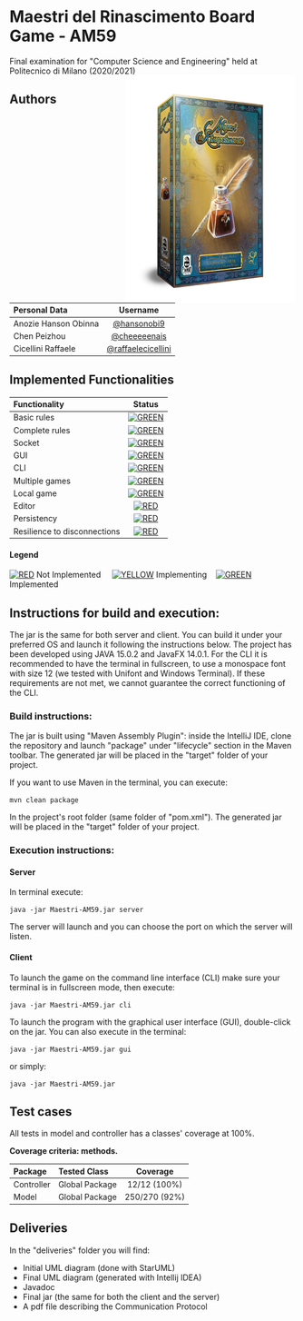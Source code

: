 # Maestri del Rinascimento Board Game - AM59
Final examination for "Computer Science and Engineering" held at Politecnico di Milano (2020/2021)
<img src="MoR.png" width=300px height=400px align="right">

## Authors
| Personal Data | Username |
|:-----------------------|:------------------------------------:|
| Anozie Hanson Obinna | [@hansonobi9](https://github.com/hansonobi9) |
| Chen Peizhou | [@cheeeeenais](https://github.com/cheeeeenais) |
| Cicellini Raffaele | [@raffaelecicellini](https://github.com/raffaelecicellini) |

## Implemented Functionalities
| Functionality | Status |
|:-----------------------|:------------------------------------:|
| Basic rules | [![GREEN](http://placehold.it/15/44bb44/44bb44)](https://github.com/raffaelecicellini/ingswAM2021-Anozie-Chen-Cicellini/tree/master/src/main/java/it/polimi/ingsw/model) |
| Complete rules | [![GREEN](http://placehold.it/15/44bb44/44bb44)](https://github.com/raffaelecicellini/ingswAM2021-Anozie-Chen-Cicellini/tree/master/src/main/java/it/polimi/ingsw/model) |
| Socket |[![GREEN](http://placehold.it/15/44bb44/44bb44)](https://github.com/raffaelecicellini/ingswAM2021-Anozie-Chen-Cicellini/tree/master/src/main/java/it/polimi/ingsw/server) |
| GUI | [![GREEN](http://placehold.it/15/44bb44/44bb44)](https://github.com/raffaelecicellini/ingswAM2021-Anozie-Chen-Cicellini/tree/master/src/main/java/it/polimi/ingsw/client/gui) |
| CLI |[![GREEN](http://placehold.it/15/44bb44/44bb44)](https://github.com/raffaelecicellini/ingswAM2021-Anozie-Chen-Cicellini/tree/master/src/main/java/it/polimi/ingsw/client/cli) |
| Multiple games | [![GREEN](http://placehold.it/15/44bb44/44bb44)](https://github.com/raffaelecicellini/ingswAM2021-Anozie-Chen-Cicellini/tree/master/src/main/java/it/polimi/ingsw/server)|
| Local game | [![GREEN](http://placehold.it/15/44bb44/44bb44)](https://github.com/raffaelecicellini/ingswAM2021-Anozie-Chen-Cicellini/tree/master/src/main/java/it/polimi/ingsw/client) |
| Editor | [![RED](http://placehold.it/15/f03c15/f03c15)](https://github.com/raffaelecicellini/ingswAM2021-Anozie-Chen-Cicellini) |
| Persistency | [![RED](http://placehold.it/15/f03c15/f03c15)](https://github.com/raffaelecicellini/ingswAM2021-Anozie-Chen-Cicellini) |
| Resilience to disconnections | [![RED](http://placehold.it/15/f03c15/f03c15)](https://github.com/raffaelecicellini/ingswAM2021-Anozie-Chen-Cicellini) |

#### Legend
[![RED](http://placehold.it/15/f03c15/f03c15)]() Not Implemented &nbsp;&nbsp;&nbsp;&nbsp;[![YELLOW](http://placehold.it/15/ffdd00/ffdd00)]() Implementing&nbsp;&nbsp;&nbsp;&nbsp;[![GREEN](http://placehold.it/15/44bb44/44bb44)]() Implemented

<!--
[![RED](http://placehold.it/15/f03c15/f03c15)](#)
[![YELLOW](http://placehold.it/15/ffdd00/ffdd00)](#)
[![GREEN](http://placehold.it/15/44bb44/44bb44)](#)
-->

## Instructions for build and execution:

The jar is the same for both server and client. You can build it under your preferred OS and launch it following the instructions below.
The project has been developed using JAVA 15.0.2 and JavaFX 14.0.1. 
For the CLI it is recommended to have the terminal in fullscreen, to use a monospace font with size 12 (we tested with Unifont and Windows Terminal). If these requirements are not met, we cannot guarantee the correct functioning of the CLI.

### Build instructions:

The jar is built using "Maven Assembly Plugin": inside the IntelliJ IDE, clone the repository and launch "package" under "lifecycle" section in the Maven toolbar.
The generated jar will be placed in the "target" folder of your project.

If you want to use Maven in the terminal, you can execute:
```
mvn clean package
```
In the project's root folder (same folder of "pom.xml").
The generated jar will be placed in the "target" folder of your project.

### Execution instructions:

#### Server

In terminal execute:

```
java -jar Maestri-AM59.jar server
```
The server will launch and you can choose the port on which the server will listen.

#### Client

To launch the game on the command line interface (CLI)  make sure your terminal is in fullscreen mode,
then execute:

```
java -jar Maestri-AM59.jar cli
```

To launch the program with the graphical user interface (GUI), double-click on the jar.
You can also execute in the terminal:

```
java -jar Maestri-AM59.jar gui
```
or simply:
```
java -jar Maestri-AM59.jar
```

## Test cases
All tests in model and controller has a classes' coverage at 100%.

**Coverage criteria: methods.**

| Package |Tested Class | Coverage |
|:-----------------------|:------------------|:------------------------------------:|
| Controller | Global Package | 12/12 (100%)
| Model | Global Package | 250/270 (92%)

## Deliveries
In the "deliveries" folder you will find:
* Initial UML diagram (done with StarUML)
* Final UML diagram (generated with Intellij IDEA)
* Javadoc
* Final jar (the same for both the client and the server)
* A pdf file describing the Communication Protocol
